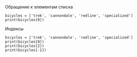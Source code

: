 Обращение к элементам списка
```
bicycles = ['trek', 'cannondale', 'redline', 'specialized']
print(bicycles[0])
```
Индексы
```
bicycles = ['trek', 'cannondale', 'redline', 'specialized']
print(bicycles[0])
print(bicycles[2])
print(bicycles[-1])
```

